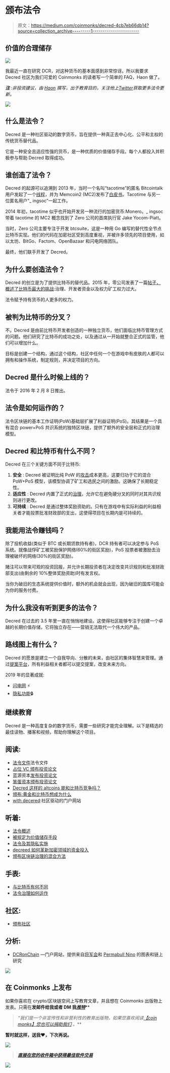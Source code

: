 # 颁布法令

> 原文：<https://medium.com/coinmonks/decred-4cb7eb66db14?source=collection_archive---------1----------------------->

## 价值的合理储存

![](img/51f95d8c987307dfdda795068c4457b5.png)

我最近一直在研究 DCR，对这种货币的基本面感到非常惊讶。所以我要求 Decred 社区为我们可爱的 Coinmonks 的读者写一个简单的 FAQ，Haon 做了。

***注*** *:非投资建议，由* [*Haon*](https://medium.com/u/e13e954912de?source=post_page-----4cb7eb66db14--------------------------------) *撰写，出于教育目的，关注他上*[*Twitter*](https://twitter.com/NoahPierau)*获取更多法令更新。*

![](img/016a1582638cfc42b9231662a3e5d9aa.png)

## 什么是法令？

Decred 是一种社区驱动的数字货币，旨在提供一种真正去中心化、公平和主权的传统货币替代品。

它是一种安全且适应性强的货币，是一种优质的价值储存手段。每个人都投入并积极参与帮助 Decred 取得成功。

## 谁创造了法令？

Decred 的起源可以追溯到 2013 年，当时一个名叫“tacotime”的匿名 Bitcointalk 用户发起了一个[线程](https://bitcointalk.org/index.php?topic=169204.msg1760397)，并为 Memcoin2 (MC2)发布了[白皮书](http://mc2.xwebnetwork.com/storage/mc2_0.05.pdf)。Tacotime 与另一位匿名用户“_ ingsoc”一起工作。

2014 年初，tacotime 似乎也开始开发另一种流行的加密货币:Monero。_ ingsoc 带着 tacotime 的 MC2 概念找到了 Zero 公司的首席执行官 Jake Yocom-Piatt。

当时，Zero 公司主要专注于开发 btcsuite，这是一种用 Go 编写的替代性全节点比特币实现。他们的代码在加密社区受到高度重视，并被许多领先的项目使用，如以太坊、BitGo、Factom、OpenBazaar 和闪电网络团队。

最终，他们联手开发了 Decred。

## 为什么要创造法令？

Decred 的创立是为了提供比特币的替代品。2015 年，零公司发表了一篇[帖子，概述了比特币最大的挑战](https://blog.companyzero.com/2015/11/bitcoins-biggest-challenges/):治理、开发者资金以及权力矿工权力过大。

法令赋予持有货币的人更多的权力。

## 被判为比特币的分叉？

不。Decred 是由前比特币开发者创造的一种独立货币，他们面临比特币管理方式的问题。他们研究了比特币的成功之处，以及通过从一开始就整合正式的监管，他们可以增加什么。

目标是创建一个结构，通过这个结构，社区中任何一个在游戏中有皮肤的人都可以拥有和操作系统，制定规则，并决定项目的方向。

## Decred 是什么时候上线的？

法令于 2016 年 2 月 8 日推出。

## 法令是如何运作的？

法令区块链的基本工作证明(PoW)基础层扩展了利益证明(PoS)。其结果是一个具有混合 power+PoS 共识系统的独特区块链，提供了额外的安全层和正式的治理模型。

## Decred 和比特币有什么不同？

Decred 在三个关键方面不同于比特币:

1.  **安全** : Decred 被证明比纯 PoW 的[攻击](https://blog.usejournal.com/apples-to-apples-decred-is-20x-more-expensive-to-attack-than-bitcoin-68bafeb4546f)成本更高，这要归功于它的混合 PoW+PoS 模型，该模型协调了矿工和选民之间的激励。这确保了长期稳定性。
2.  **适应性** : Decred 内置了正式的[治理](https://docs.decred.org/governance/overview/)，允许它在避免硬分叉的同时对其共识规则进行更改。
3.  **可持续** : Decred 是通过整体奖励资助的。只有在游戏中有实际利益的利益相关者才能投票批准财政部的支出，这使得项目在长期内是可持续的。

## 我能用法令赚钱吗？

除了投机收益(类似于 BTC 或长期贷款持有者)，DCR 持有者可以决定参与 PoS 系统。就像战俘矿工被奖励保护网络(60%的街区奖励)，PoS 投票者被激励去治理被破坏的网络(30%的街区奖励)。

赌注可以带来可观的投资回报，并允许长期投资者在决定改变共识规则和批准财政部支出(由剩余的 10%整体奖励资助)时有发言权。

当你为破旧的生态系统提供价值时，额外的机会就会出现，因为破旧的国库可能会为你的服务付费。

## 为什么我没有听到更多的法令？

Decred 在过去的 3.5 年里一直在悄悄地建设。这使得社区能够专注于创建一个卓越的长期价值存储，它将独立存在——营销无法取代一个伟大的产品。

## 路线图上有什么？

Decred 的愿景是建立一个自我导向、分散的未来，由社区的集体智慧来管理。通过[提案平台](https://proposals.decred.org/)，所有利益相关者都可以提交提案，改变未来方向。

2019 年的显著成就:

*   [闪电网](https://matheusd.com/post/announcing-dcrlnd/) ⚡️
*   [隐私功能](https://blog.decred.org/2019/08/28/Iterating-Privacy/)🔒

## 继续教育

Decred 是一种高度复杂的数字货币，需要一些研究才能完全理解。以下是精选的最佳读物、播客和视频，帮助你理解这个项目。

## 阅读:

*   [法令文件](https://docs.decred.org/)法令文件
*   [占位 VC 颁布投资论文](https://www.placeholder.vc/blog/2018/5/12/decred-investment-thesis)
*   蓝源资本[发布投资论文](/@BlueYard/decred-82b284b4a795)
*   [笨蛋资本颁布投资论文](https://www.blockheadcap.com/post/decred-investment-thesis)
*   [Decred 这样的 altcoins 能和比特币竞争吗？](/@_Checkmatey_/monetary-premiums-can-altcoins-compete-with-bitcoin-54c97a92c6d4)
*   [颁布:黄金和比特币想成为什么](https://seekingalpha.com/instablog/49962360-pascal-thellmann/5324856-decred-gold-bitcoin-wanted)
*   [with decered](https://withdecred.org/):社区驱动的门户网站

## 听着:

*   [法令概述](https://soundcloud.com/decredindepth/ep-1-jonathan-zeppettini-jz-dcr-101)
*   [被规定为价值储存手段](https://soundcloud.com/decredindepth/murad-mahmudov-dcr-investment-thesis-sov-narrative-crypto-economics)
*   [法令及其隐私实施](https://unchainedpodcast.com/after-years-of-secret-work-decred-adds-a-new-feature-privacy/)
*   [decreed 如何革新加密领域的资金投入](https://evolvement.io/how-decred-revolutionizes-funding-in-crypto-with-marco-peereboom/)
*   [颁布区块链治理的混合方法](https://soundcloud.com/epicenterbitcoin/eb-193)

## 手表:

*   [与比特币有何不同](https://www.youtube.com/watch?v=qHPs6XdP4gQ)
*   [法令治理如何运作](https://www.youtube.com/watch?v=qT9oBsbzUos)

## 社区:

*   [颁布社区](https://www.decred.org/community/)

## 分析:

*   [DCRonChain](https://DCRonChain.com) —门户网站，提供来自[将军会](https://medium.com/u/5280ca5bd9c9?source=post_page-----4cb7eb66db14--------------------------------)和 [Permabull Nino](https://medium.com/u/b206642e7692?source=post_page-----4cb7eb66db14--------------------------------) 的图表和链上研究

![](img/016a1582638cfc42b9231662a3e5d9aa.png)

## 在 Coinmonks 上发布

如果你喜欢在 crypto/区块链空间上写教育文章，并且想在 Coinmonks 出版物上发表。只需在**发邮件给我或者 DM 我**[***推特***](https://twitter.com/coinmonks)**

> ***“我们是一个非宣传性和非营利性的教育出版物，如果您喜欢阅读*[*【coin monks】*](https://medium.com/coinmonks)*[*您也可以捐助我们*](/coinmonks/monks-need-your-help-7440418d67ec) *。****

******暂时就这样，送我❤️，下次再说。******

***[![](img/673b3528e0b341cca62769c9baa632cd.png)](https://coincodecap.com)***

> ***[直接在您的收件箱中获得最佳软件交易](https://coincodecap.com/?utm_source=coinmonks)***

***[![](img/7c0b3dfdcbfea594cc0ae7d4f9bf6fcb.png)](https://coincodecap.com/?utm_source=coinmonks)***